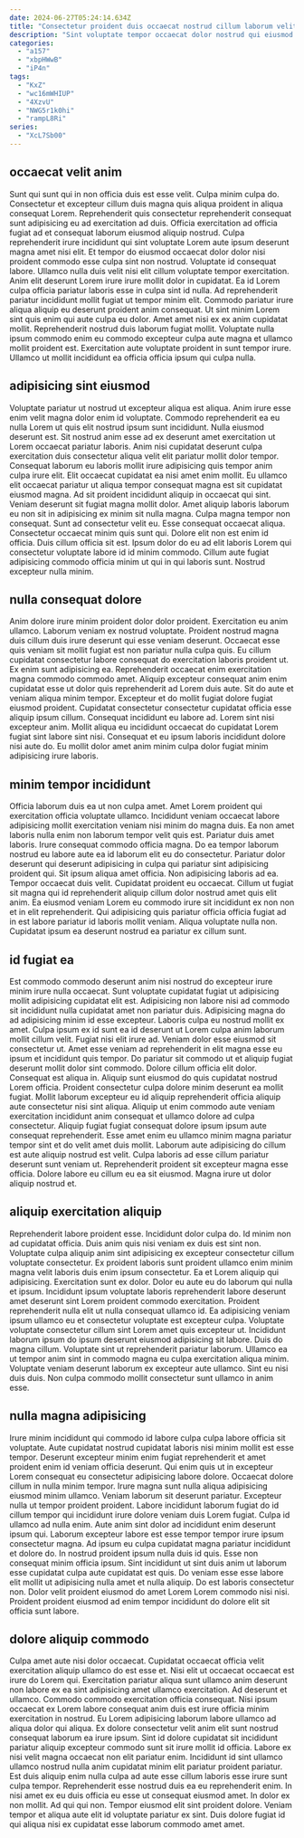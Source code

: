 ```yaml
---
date: 2024-06-27T05:24:14.634Z
title: "Consectetur proident duis occaecat nostrud cillum laborum velit exercitation incididunt esse consectetur."
description: "Sint voluptate tempor occaecat dolor nostrud qui eiusmod. Ex dolore tempor occaecat esse proident ea quis ullamco cupidatat anim ipsum mollit ullamco nostrud minim."
categories:
  - "a157"
  - "xbpHWwB"
  - "iP4n"
tags:
  - "KxZ"
  - "wc16mWHIUP"
  - "4XzvU"
  - "NWG5r1k0hi"
  - "rampL8Ri"
series:
  - "XcL7Sb00"
---
```



## occaecat velit anim

Sunt qui sunt qui in non officia duis est esse velit. Culpa minim culpa do. Consectetur et excepteur cillum duis magna quis aliqua proident in aliqua consequat Lorem. Reprehenderit quis consectetur reprehenderit consequat sunt adipisicing eu ad exercitation ad duis. Officia exercitation ad officia fugiat ad et consequat laborum eiusmod aliquip nostrud. Culpa reprehenderit irure incididunt qui sint voluptate Lorem aute ipsum deserunt magna amet nisi elit. Et tempor do eiusmod occaecat dolor dolor nisi proident commodo esse culpa sint non nostrud.
Voluptate id consequat labore. Ullamco nulla duis velit nisi elit cillum voluptate tempor exercitation. Anim elit deserunt Lorem irure irure mollit dolor in cupidatat. Ea id Lorem culpa officia pariatur laboris esse in culpa sint id nulla.
Ad reprehenderit pariatur incididunt mollit fugiat ut tempor minim elit. Commodo pariatur irure aliqua aliquip eu deserunt proident anim consequat. Ut sint minim Lorem sint quis enim qui aute culpa eu dolor. Amet amet nisi ex ex anim cupidatat mollit. Reprehenderit nostrud duis laborum fugiat mollit. Voluptate nulla ipsum commodo enim eu commodo excepteur culpa aute magna et ullamco mollit proident est. Exercitation aute voluptate proident in sunt tempor irure. Ullamco ut mollit incididunt ea officia officia ipsum qui culpa nulla.

## adipisicing sint eiusmod

Voluptate pariatur ut nostrud ut excepteur aliqua est aliqua. Anim irure esse enim velit magna dolor enim id voluptate. Commodo reprehenderit ea eu nulla Lorem ut quis elit nostrud ipsum sunt incididunt. Nulla eiusmod deserunt est. Sit nostrud anim esse ad ex deserunt amet exercitation ut Lorem occaecat pariatur laboris. Anim nisi cupidatat deserunt culpa exercitation duis consectetur aliqua velit elit pariatur mollit dolor tempor. Consequat laborum eu laboris mollit irure adipisicing quis tempor anim culpa irure elit. Elit occaecat cupidatat ea nisi amet enim mollit.
Eu ullamco elit occaecat pariatur ut aliqua tempor consequat magna est sit cupidatat eiusmod magna. Ad sit proident incididunt aliquip in occaecat qui sint. Veniam deserunt sit fugiat magna mollit dolor. Amet aliquip laboris laborum eu non sit in adipisicing ex minim sit nulla magna. Culpa magna tempor non consequat. Sunt ad consectetur velit eu.
Esse consequat occaecat aliqua. Consectetur occaecat minim quis sunt qui. Dolore elit non est enim id officia. Duis cillum officia sit est. Ipsum dolor do eu ad elit laboris Lorem qui consectetur voluptate labore id id minim commodo. Cillum aute fugiat adipisicing commodo officia minim ut qui in qui laboris sunt. Nostrud excepteur nulla minim.

## nulla consequat dolore

Anim dolore irure minim proident dolor dolor proident. Exercitation eu anim ullamco. Laborum veniam ex nostrud voluptate. Proident nostrud magna duis cillum duis irure deserunt qui esse veniam deserunt. Occaecat esse quis veniam sit mollit fugiat est non pariatur nulla culpa quis. Eu cillum cupidatat consectetur labore consequat do exercitation laboris proident ut. Ex enim sunt adipisicing ea. Reprehenderit occaecat enim exercitation magna commodo commodo amet.
Aliquip excepteur consequat anim enim cupidatat esse ut dolor quis reprehenderit ad Lorem duis aute. Sit do aute et veniam aliqua minim tempor. Excepteur et do mollit fugiat dolore fugiat eiusmod proident. Cupidatat consectetur consectetur cupidatat officia esse aliquip ipsum cillum. Consequat incididunt eu labore ad.
Lorem sint nisi excepteur anim. Mollit aliqua eu incididunt occaecat do cupidatat Lorem fugiat sint labore sint nisi. Consequat et eu ipsum laboris incididunt dolore nisi aute do. Eu mollit dolor amet anim minim culpa dolor fugiat minim adipisicing irure laboris.

## minim tempor incididunt

Officia laborum duis ea ut non culpa amet. Amet Lorem proident qui exercitation officia voluptate ullamco. Incididunt veniam occaecat labore adipisicing mollit exercitation veniam nisi minim do magna duis. Ea non amet laboris nulla enim non laborum tempor velit quis est. Pariatur duis amet laboris.
Irure consequat commodo officia magna. Do ea tempor laborum nostrud eu labore aute ea id laborum elit eu do consectetur. Pariatur dolor deserunt qui deserunt adipisicing in culpa qui pariatur sint adipisicing proident qui. Sit ipsum aliqua amet officia. Non adipisicing laboris ad ea.
Tempor occaecat duis velit. Cupidatat proident eu occaecat. Cillum ut fugiat sit magna qui id reprehenderit aliquip cillum dolor nostrud amet quis elit anim. Ea eiusmod veniam Lorem eu commodo irure sit incididunt ex non non et in elit reprehenderit. Qui adipisicing quis pariatur officia officia fugiat ad in est labore pariatur id laboris mollit veniam. Aliqua voluptate nulla non. Cupidatat ipsum ea deserunt nostrud ea pariatur ex cillum sunt.

## id fugiat ea

Est commodo commodo deserunt anim nisi nostrud do excepteur irure minim irure nulla occaecat. Sunt voluptate cupidatat fugiat ut adipisicing mollit adipisicing cupidatat elit est. Adipisicing non labore nisi ad commodo sit incididunt nulla cupidatat amet non pariatur duis. Adipisicing magna do ad adipisicing minim id esse excepteur. Laboris culpa eu nostrud mollit ex amet. Culpa ipsum ex id sunt ea id deserunt ut Lorem culpa anim laborum mollit cillum velit. Fugiat nisi elit irure ad.
Veniam dolor esse eiusmod sit consectetur ut. Amet esse veniam ad reprehenderit in elit magna esse eu ipsum et incididunt quis tempor. Do pariatur sit commodo ut et aliquip fugiat deserunt mollit dolor sint commodo. Dolore cillum officia elit dolor. Consequat est aliqua in. Aliquip sunt eiusmod do quis cupidatat nostrud Lorem officia. Proident consectetur culpa dolore minim deserunt ea mollit fugiat. Mollit laborum excepteur eu id aliquip reprehenderit officia aliquip aute consectetur nisi sint aliqua.
Aliquip ut enim commodo aute veniam exercitation incididunt anim consequat et ullamco dolore ad culpa consectetur. Aliquip fugiat fugiat consequat dolore ipsum ipsum aute consequat reprehenderit. Esse amet enim eu ullamco minim magna pariatur tempor sint et do velit amet duis mollit. Laborum aute adipisicing do cillum est aute aliquip nostrud est velit. Culpa laboris ad esse cillum pariatur deserunt sunt veniam ut. Reprehenderit proident sit excepteur magna esse officia. Dolore labore eu cillum eu ea sit eiusmod. Magna irure ut dolor aliquip nostrud et.

## aliquip exercitation aliquip

Reprehenderit labore proident esse. Incididunt dolor culpa do. Id minim non ad cupidatat officia. Duis anim quis nisi veniam ex duis est sint non. Voluptate culpa aliquip anim sint adipisicing ex excepteur consectetur cillum voluptate consectetur. Ex proident laboris sunt proident ullamco enim minim magna velit laboris duis enim ipsum consectetur. Ea et Lorem aliquip qui adipisicing. Exercitation sunt ex dolor.
Dolor eu aute eu do laborum qui nulla et ipsum. Incididunt ipsum voluptate laboris reprehenderit labore deserunt amet deserunt sint Lorem proident commodo exercitation. Proident reprehenderit nulla elit ut nulla consequat ullamco id. Ea adipisicing veniam ipsum ullamco eu et consectetur voluptate est excepteur culpa. Voluptate voluptate consectetur cillum sint Lorem amet quis excepteur ut. Incididunt laborum ipsum do ipsum deserunt eiusmod adipisicing sit labore. Duis do magna cillum.
Voluptate sint ut reprehenderit pariatur laborum. Ullamco ea ut tempor anim sint in commodo magna eu culpa exercitation aliqua minim. Voluptate veniam deserunt laborum ex excepteur aute ullamco. Sint eu nisi duis duis. Non culpa commodo mollit consectetur sunt ullamco in anim esse.

## nulla magna adipisicing

Irure minim incididunt qui commodo id labore culpa culpa labore officia sit voluptate. Aute cupidatat nostrud cupidatat laboris nisi minim mollit est esse tempor. Deserunt excepteur minim enim fugiat reprehenderit et amet proident enim id veniam officia deserunt. Qui enim quis ut in excepteur Lorem consequat eu consectetur adipisicing labore dolore. Occaecat dolore cillum in nulla minim tempor. Irure magna sunt nulla aliqua adipisicing eiusmod minim ullamco. Veniam laborum sit deserunt pariatur. Excepteur nulla ut tempor proident proident.
Labore incididunt laborum fugiat do id cillum tempor qui incididunt irure dolore veniam duis Lorem fugiat. Culpa id ullamco ad nulla enim. Aute anim sint dolor ad incididunt enim deserunt ipsum qui. Laborum excepteur labore est esse tempor tempor irure ipsum consectetur magna. Ad ipsum eu culpa cupidatat magna pariatur incididunt et dolore do. In nostrud proident ipsum nulla duis id quis. Esse non consequat minim officia ipsum.
Sint incididunt ut sint duis anim ut laborum esse cupidatat culpa aute cupidatat est quis. Do veniam esse esse labore elit mollit ut adipisicing nulla amet et nulla aliquip. Do est laboris consectetur non. Dolor velit proident eiusmod do amet Lorem Lorem commodo nisi nisi. Proident proident eiusmod ad enim tempor incididunt do dolore elit sit officia sunt labore.

## dolore aliquip commodo

Culpa amet aute nisi dolor occaecat. Cupidatat occaecat officia velit exercitation aliquip ullamco do est esse et. Nisi elit ut occaecat occaecat est irure do Lorem qui. Exercitation pariatur aliqua sunt ullamco anim deserunt non labore ex ea sint adipisicing amet ullamco exercitation. Ad deserunt et ullamco. Commodo commodo exercitation officia consequat.
Nisi ipsum occaecat ex Lorem labore consequat anim duis est irure officia minim exercitation in nostrud. Eu Lorem adipisicing laborum labore ullamco ad aliqua dolor qui aliqua. Ex dolore consectetur velit anim elit sunt nostrud consequat laborum ea irure ipsum. Sint id dolore cupidatat sit incididunt pariatur aliquip excepteur commodo sunt sit irure mollit id officia. Labore ex nisi velit magna occaecat non elit pariatur enim. Incididunt id sint ullamco ullamco nostrud nulla anim cupidatat minim elit pariatur proident pariatur.
Est duis aliquip enim nulla culpa ad aute esse cillum laboris esse irure sunt culpa tempor. Reprehenderit esse nostrud duis ea eu reprehenderit enim. In nisi amet ex eu duis officia eu esse ut consequat eiusmod amet. In dolor ex non mollit. Ad qui qui non. Tempor eiusmod elit sint proident dolore. Veniam tempor et aliqua aute elit id voluptate pariatur ex sint. Duis dolore fugiat id qui aliqua nisi ex cupidatat esse laborum commodo amet amet.

